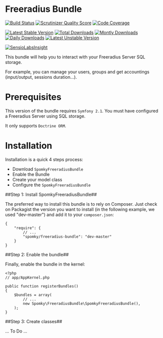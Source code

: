 Freeradius Bundle
=================

[![Build Status](https://travis-ci.org/Spomky/SpomkyFreeradiusBundle.png?branch=master)](https://travis-ci.org/Spomky/SpomkyFreeradiusBundle)
[![Scrutinizer Quality Score](https://scrutinizer-ci.com/g/Spomky/SpomkyFreeradiusBundle/badges/quality-score.png?s=cccff948dcd464bb4cad9c41de533b0aa5c46b17)](https://scrutinizer-ci.com/g/Spomky/SpomkyFreeradiusBundle/)
[![Code Coverage](https://scrutinizer-ci.com/g/Spomky/SpomkyFreeradiusBundle/badges/coverage.png?s=be8ef949515673510864371328ee1b9c69f8b17f)](https://scrutinizer-ci.com/g/Spomky/SpomkyFreeradiusBundle/)

[![Latest Stable Version](https://poser.pugx.org/spomky/freeradius-bundle/v/stable.png)](https://packagist.org/packages/spomky/freeradius-bundle)
[![Total Downloads](https://poser.pugx.org/spomky/freeradius-bundle/downloads.png)](https://packagist.org/packages/spomky/freeradius-bundle)
[![Montly Downloads](https://poser.pugx.org/spomky/freeradius-bundle/d/monthly.png)](https://packagist.org/packages/spomky/freeradius-bundle)
[![Daily Downloads](https://poser.pugx.org/spomky/freeradius-bundle/d/daily.png)](https://packagist.org/packages/spomky/freeradius-bundle)
[![Latest Unstable Version](https://poser.pugx.org/spomky/freeradius-bundle/v/unstable.png)](https://packagist.org/packages/spomky/freeradius-bundle)

[![SensioLabsInsight](https://insight.sensiolabs.com/projects/6bf3be17-dcf9-426a-be64-bbe47ebdc41d/big.png)](https://insight.sensiolabs.com/projects/6bf3be17-dcf9-426a-be64-bbe47ebdc41d)

This bundle will help you to interact with your Freeradius Server SQL storage.

For example, you can manage your users, groups and get accountings (input/output, sessions duration…).

# Prerequisites #

This version of the bundle requires `Symfony 2.1`.
You must have configured a Freeradius Server using SQL storage.

It only supports `Doctrine ORM`.

# Installation #

Installation is a quick 4 steps process:

* Download `SpomkyFreeradiusBundle`
* Enable the Bundle
* Create your model class
* Configure the `SpomkyFreeradiusBundle`

##Step 1: Install SpomkyFreeradiusBundle##

The preferred way to install this bundle is to rely on Composer. Just check on Packagist the version you want to install (in the following example, we used "dev-master") and add it to your `composer.json`:

	{
	    "require": {
	        // ...
	        "spomky/freeradius-bundle": "dev-master"
	    }
	}

##Step 2: Enable the bundle##

Finally, enable the bundle in the kernel:

	<?php
	// app/AppKernel.php
	
	public function registerBundles()
	{
	    $bundles = array(
	        // ...
	        new Spomky\FreeradiusBundle\SpomkyFreeradiusBundle(),
	    );
	}

##Step 3: Create classes##

… To Do …